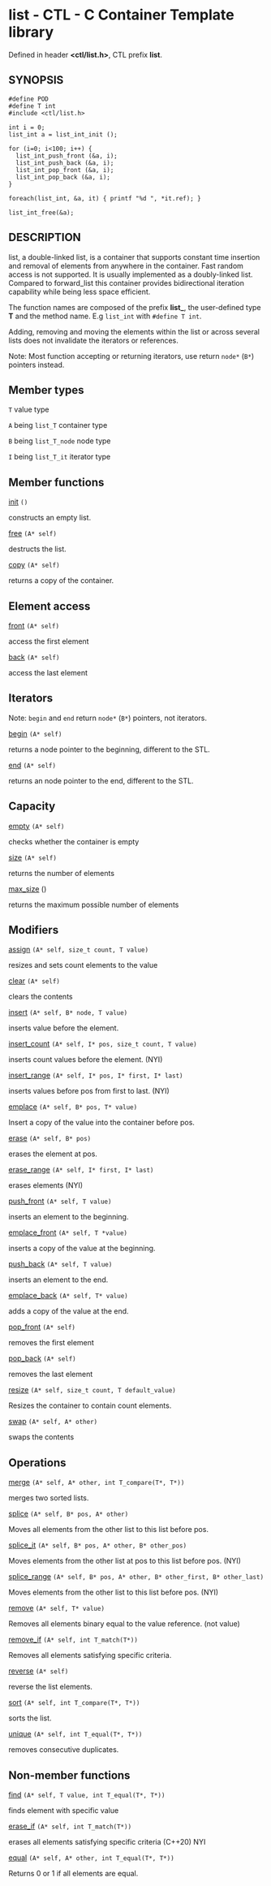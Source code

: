 # list - CTL - C Container Template library

Defined in header **<ctl/list.h>**, CTL prefix **list**.

## SYNOPSIS

    #define POD
    #define T int
    #include <ctl/list.h>

    int i = 0;
    list_int a = list_int_init ();

    for (i=0; i<100; i++) {
      list_int_push_front (&a, i);
      list_int_push_back (&a, i);
      list_int_pop_front (&a, i);
      list_int_pop_back (&a, i);
    }

    foreach(list_int, &a, it) { printf "%d ", *it.ref); }

    list_int_free(&a);

## DESCRIPTION

list, a double-linked list, is a container that supports constant time insertion
and removal of elements from anywhere in the container. Fast random access is
not supported. It is usually implemented as a doubly-linked list. Compared to
forward_list this container provides bidirectional iteration capability
while being less space efficient.

The function names are composed of the prefix **list_**, the user-defined type
**T** and the method name. E.g `list_int` with `#define T int`.

Adding, removing and moving the elements within the list or across several lists
does not invalidate the iterators or references.

Note:
Most function accepting or returning iterators, use return `node*` (`B*`)
pointers instead.

## Member types

`T`                     value type

`A` being `list_T`       container type

`B` being `list_T_node`  node type

`I` being `list_T_it`    iterator type

## Member functions

[init](list/init.md) `()`

constructs an empty list.

[free](list/free.md) `(A* self)`

destructs the list.

[copy](list/copy.md) `(A* self)`

returns a copy of the container.

## Element access

[front](list/front.md) `(A* self)`

access the first element

[back](list/back.md) `(A* self)`

access the last element

## Iterators

Note: `begin` and `end` return `node*` (`B*`) pointers, not iterators.

[begin](list/begin.md) `(A* self)`

returns a node pointer to the beginning, different to the STL.

[end](list/end.md) `(A* self)`

returns an node pointer to the end, different to the STL.

## Capacity

[empty](list/empty.md) `(A* self)`

checks whether the container is empty

[size](list/size.md) `(A* self)`

returns the number of elements

[max_size](list/max_size.md) ()

returns the maximum possible number of elements

## Modifiers

[assign](list/assign.md) `(A* self, size_t count, T value)`

resizes and sets count elements to the value

[clear](list/clear.md) `(A* self)`

clears the contents

[insert](list/insert.md) `(A* self, B* node, T value)`

inserts value before the element.

[insert_count](list/insert.md) `(A* self, I* pos, size_t count, T value)`

inserts count values before the element. (NYI)

[insert_range](list/insert.md) `(A* self, I* pos, I* first, I* last)`

inserts values before pos from first to last. (NYI)

[emplace](list/emplace.md) `(A* self, B* pos, T* value)`

Insert a copy of the value into the container before pos.

[erase](list/erase.md) `(A* self, B* pos)`

erases the element at pos.

[erase_range](list/erase.md) `(A* self, I* first, I* last)`

erases elements (NYI)

[push_front](list/push_front.md) `(A* self, T value)`

inserts an element to the beginning.

[emplace_front](list/emplace_front.md) `(A* self, T *value)`

inserts a copy of the value at the beginning.

[push_back](list/push_back.md) `(A* self, T value)`

inserts an element to the end.

[emplace_back](map/emplace_back.md) `(A* self, T* value)`

adds a copy of the value at the end.

[pop_front](list/pop_front.md) `(A* self)`

removes the first element

[pop_back](list/pop_back.md) `(A* self)`

removes the last element

[resize](list/resize.md) `(A* self, size_t count, T default_value)`

Resizes the container to contain count elements.

[swap](list/swap.md) `(A* self, A* other)`

swaps the contents

## Operations

[merge](list/merge.md) `(A* self, A* other, int T_compare(T*, T*))`

merges two sorted lists.

[splice](list/splice.md) `(A* self, B* pos, A* other)`

Moves all elements from the other list to this list before pos.

[splice_it](list/splice.md) `(A* self, B* pos, A* other, B* other_pos)`

Moves elements from the other list at pos to this list before pos. (NYI)

[splice_range](list/splice.md) `(A* self, B* pos, A* other, B* other_first, B* other_last)`

Moves elements from the other list to this list before pos. (NYI)

[remove](list/remove.md) `(A* self, T* value)`

Removes all elements binary equal to the value reference. (not value)

[remove_if](list/remove.md) `(A* self, int T_match(T*))`

Removes all elements satisfying specific criteria.

[reverse](list/reverse.md) `(A* self)`

reverse the list elements.

[sort](list/sort.md) `(A* self, int T_compare(T*, T*))`

sorts the list.

[unique](list/unique.md) `(A* self, int T_equal(T*, T*))`

removes consecutive duplicates.

## Non-member functions

[find](list/find.md) `(A* self, T value, int T_equal(T*, T*))`

finds element with specific value

[erase_if](list/erase_if.md) `(A* self, int T_match(T*))`

erases all elements satisfying specific criteria (C++20) NYI

[equal](list/equal.md) `(A* self, A* other, int T_equal(T*, T*))`

Returns 0 or 1 if all elements are equal.
